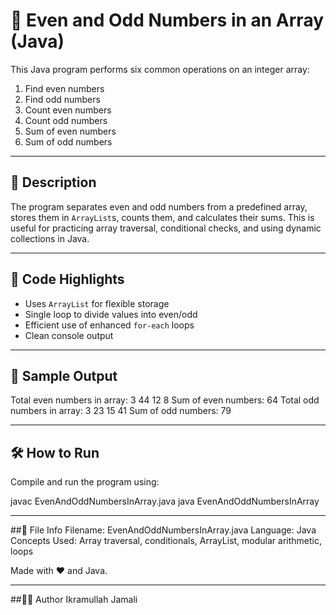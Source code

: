 # 🔢 Even and Odd Numbers in an Array (Java)

This Java program performs six common operations on an integer array:

1. Find even numbers
2. Find odd numbers
3. Count even numbers
4. Count odd numbers
5. Sum of even numbers
6. Sum of odd numbers

---

## 📌 Description

The program separates even and odd numbers from a predefined array, stores them in `ArrayList`s, counts them, and calculates their sums. 
This is useful for practicing array traversal, conditional checks, and using dynamic collections in Java.

---

## 📄 Code Highlights

- Uses `ArrayList` for flexible storage
- Single loop to divide values into even/odd
- Efficient use of enhanced `for-each` loops
- Clean console output

---

## 🧪 Sample Output

Total even numbers in array: 3
44 12 8
Sum of even numbers: 64
Total odd numbers in array: 3
23 15 41
Sum of odd numbers: 79

---

## 🛠 How to Run

Compile and run the program using:

javac EvenAndOddNumbersInArray.java
java EvenAndOddNumbersInArray

---

##📂 File Info
Filename: EvenAndOddNumbersInArray.java
Language: Java
Concepts Used: Array traversal, conditionals, ArrayList, modular arithmetic, loops

Made with ❤️ and Java.

---

##👨‍💻 Author
Ikramullah Jamali
